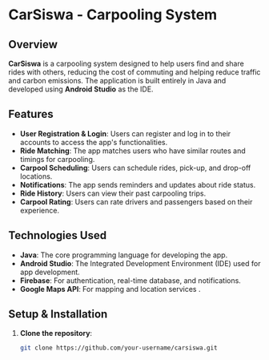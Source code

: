 # CarSiswa - Carpooling System

## Overview

**CarSiswa** is a carpooling system designed to help users find and share rides with others, reducing the cost of commuting and helping reduce traffic and carbon emissions. The application is built entirely in Java and developed using **Android Studio** as the IDE.

## Features

- **User Registration & Login**: Users can register and log in to their accounts to access the app's functionalities.
- **Ride Matching**: The app matches users who have similar routes and timings for carpooling.
- **Carpool Scheduling**: Users can schedule rides, pick-up, and drop-off locations.
- **Notifications**: The app sends reminders and updates about ride status.
- **Ride History**: Users can view their past carpooling trips.
- **Carpool Rating**: Users can rate drivers and passengers based on their experience.

## Technologies Used

- **Java**: The core programming language for developing the app.
- **Android Studio**: The Integrated Development Environment (IDE) used for app development.
- **Firebase**: For authentication, real-time database, and notifications.
- **Google Maps API**: For mapping and location services .

## Setup & Installation

1. **Clone the repository**:

   ```bash
   git clone https://github.com/your-username/carsiswa.git
